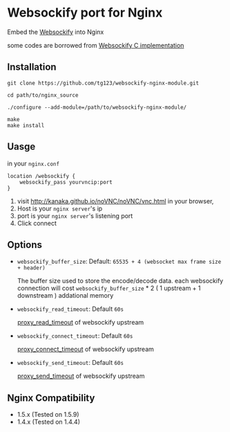 Websockify port for Nginx
=========================

Embed the [Websockify](https://github.com/kanaka/websockify/) into Nginx

some codes are borrowed from [Websockify C implementation](https://github.com/kanaka/websockify/tree/master/other)


Installation
------------
    

    git clone https://github.com/tg123/websockify-nginx-module.git
    
    cd path/to/nginx_source
    
    ./configure --add-module=/path/to/websockify-nginx-module/
    
    make
    make install


Uasge
-----

  in your `nginx.conf`
  
    location /websockify {
        websockify_pass yourvncip:port
    }

    

  1. visit <http://kanaka.github.io/noVNC/noVNC/vnc.html> in your browser, 
  1. Host is your `nginx server`'s ip
  1. port is your `nginx server`'s listening port
  1. Click connect

Options
-------

  * `websockify_buffer_size`:  Default: `65535 + 4 (websocket max frame size + header)`

    The buffer size used to store the encode/decode data.
    each websockify connection will cost `websockify_buffer_size` * 2 ( 1 upstream + 1 downstream ) addational memory


  * `websockify_read_timeout`: Default `60s`
    
    [proxy_read_timeout](http://nginx.org/en/docs/http/ngx_http_proxy_module.html#proxy_read_timeout) of websockify upstream


  * `websockify_connect_timeout`: Default `60s`
    
    [proxy_connect_timeout](http://nginx.org/en/docs/http/ngx_http_proxy_module.html#proxy_connect_timeout) of websockify upstream


  * `websockify_send_timeout`: Default `60s`
    
    [proxy_send_timeout](http://nginx.org/en/docs/http/ngx_http_proxy_module.html#proxy_send_timeout) of websockify upstream

    
Nginx Compatibility
-------------------

 * 1.5.x (Tested on 1.5.9)
 * 1.4.x (Tested on 1.4.4)
